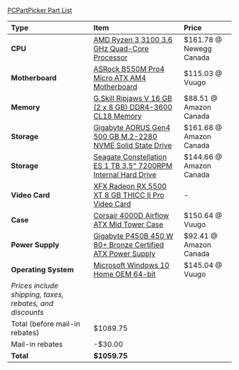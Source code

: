 [PCPartPicker Part List](https://ca.pcpartpicker.com/list/bXmFmr)

Type|Item|Price
:----|:----|:----
**CPU** | [AMD Ryzen 3 3100 3.6 GHz Quad-Core Processor](https://ca.pcpartpicker.com/product/ndwkcf/amd-ryzen-3-3100-36-ghz-quad-core-processor-100-100000284box) | $161.78 @ Newegg Canada 
**Motherboard** | [ASRock B550M Pro4 Micro ATX AM4 Motherboard](https://ca.pcpartpicker.com/product/NT7p99/asrock-b550m-pro4-micro-atx-am4-motherboard-b550m-pro4) | $115.03 @ Vuugo 
**Memory** | [G.Skill Ripjaws V 16 GB (2 x 8 GB) DDR4-3600 CL18 Memory](https://ca.pcpartpicker.com/product/n6RgXL/gskill-ripjaws-v-16-gb-2-x-8-gb-ddr4-3600-memory-f4-3600c18d-16gvk) | $88.51 @ Amazon Canada 
**Storage** | [Gigabyte AORUS Gen4 500 GB M.2-2280 NVME Solid State Drive](https://ca.pcpartpicker.com/product/nPjNnQ/gigabyte-aorus-gen4-500-gb-m2-2280-nvme-solid-state-drive-gp-ag4500g) | $161.68 @ Amazon Canada 
**Storage** | [Seagate Constellation ES 1 TB 3.5" 7200RPM Internal Hard Drive](https://ca.pcpartpicker.com/product/ZwsKHx/seagate-internal-hard-drive-st1000nm0011) | $144.66 @ Amazon Canada 
**Video Card** | [XFX Radeon RX 5500 XT 8 GB THICC II Pro Video Card](https://ca.pcpartpicker.com/product/DNgQzy/xfx-radeon-rx-5500-xt-8-gb-thicc-ii-pro-video-card-rx-55xt826d6) |-
**Case** | [Corsair 4000D Airflow ATX Mid Tower Case](https://ca.pcpartpicker.com/product/bCYQzy/corsair-4000d-airflow-atx-mid-tower-case-cc-9011200-ww) | $150.64 @ Vuugo 
**Power Supply** | [Gigabyte P450B 450 W 80+ Bronze Certified ATX Power Supply](https://ca.pcpartpicker.com/product/LZMTwP/gigabyte-p-b-450-w-80-bronze-certified-atx-power-supply-gp-p450b) | $92.41 @ Amazon Canada 
**Operating System** | [Microsoft Windows 10 Home OEM 64-bit](https://ca.pcpartpicker.com/product/wtgPxr/microsoft-os-kw900140) | $145.04 @ Vuugo 
 | *Prices include shipping, taxes, rebates, and discounts* |
 | Total (before mail-in rebates) | $1089.75
 | Mail-in rebates | -$30.00
 | **Total** | **$1059.75**
